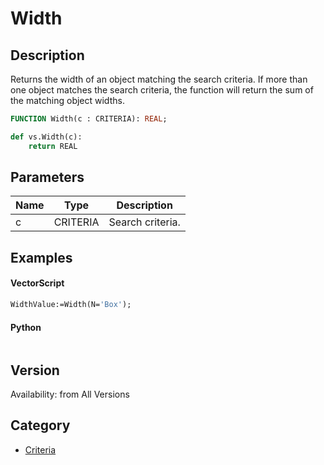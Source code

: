 # Width

## Description
Returns the width of an object matching the search criteria. If more than one object matches the search criteria, the function will return the sum of the matching object widths.

```pascal
FUNCTION Width(c : CRITERIA): REAL;
```

```python
def vs.Width(c):
    return REAL
```

## Parameters
|Name|Type|Description|
|---|---|---|
|c|CRITERIA|Search criteria.|

## Examples
#### VectorScript ####
```pascal
WidthValue:=Width(N='Box');
```
#### Python ####
```python

```

## Version
Availability: from All Versions

## Category
* [Criteria](../Categories/Criteria.md)
